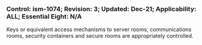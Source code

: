 ### Control: ism-1074; Revision: 3; Updated: Dec-21; Applicability: ALL; Essential Eight: N/A
<p>Keys or equivalent access mechanisms to server rooms, communications rooms, security containers and secure rooms are appropriately controlled.</p>